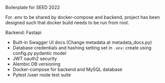 Boilerplate for SEED 2022

For .env to be shared by docker-compose and backend, project has been designed such that docker build needs to be run from root.

Backend: Fastapi
- Built-in Swagger UI docs (Change metadata at metadata_docs.py)
- Database credentials and hashing setting set in `.env`: create using config.py pydantic model
- JWT oauth2 security
- Alembic DB versioning
- Docker-compose for backend and MySQL database
- Pytest /user route test suite